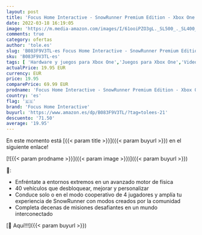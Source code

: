 ```yaml
---
layout: post
title: 'Focus Home Interactive - SnowRunner Premium Edition - Xbox One'
date: 2022-03-18 16:19:05
image: 'https://m.media-amazon.com/images/I/61ooiPZO3gL._SL500_._SL400_.jpg'
comments: true
category: ofertas
author: 'tole.es'
slug: 'B083F9V3TL-es Focus Home Interactive - SnowRunner Premium Edition - Xbox...'
sku: 'B083F9V3TL-es'
tags: [ 'Hardware y juegos para Xbox One','Juegos para Xbox One','Videojuegos','focus home interactive','xbox', ]
actualPrice: 19.95 EUR
currency: EUR
price: 19.95
comparePrice: 69.99 EUR
prodname: 'Focus Home Interactive - SnowRunner Premium Edition - Xbox One'
country: 'es'
flag: '🇪🇸'
brand: 'Focus Home Interactive'
buyurl: 'https://www.amazon.es/dp/B083F9V3TL/?tag=tolees-21'
descuento: '71.50'
average: '19.95'
---
```


En este momento está [{{< param title >}}]({{< param buyurl >}}) en el siguiente enlace!

[![{{< param prodname >}}]({{< param image >}})]({{< param buyurl >}})

🔎:

- Enfréntate a entornos extremos en un avanzado motor de física
- 40 vehículos que desbloquear, mejorar y personalizar
- Conduce solo o en el modo cooperativo de 4 jugadores y amplía tu experiencia de SnowRunner con modos creados por la comunidad
- Completa decenas de misiones desafiantes en un mundo interconectado

[🛒 Aquí!!!]({{< param buyurl >}})
